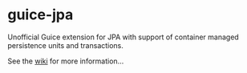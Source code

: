 guice-jpa
=========

Unofficial Guice extension for JPA with support of container managed persistence units and transactions.

See the [wiki](../../wiki) for more information...
